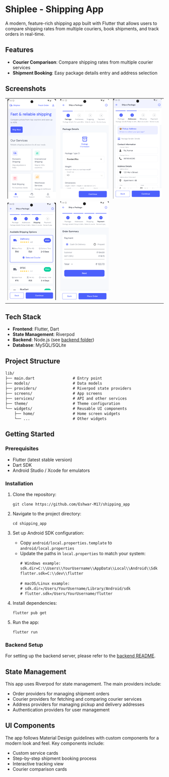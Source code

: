 # Shiplee - Shipping App

A modern, feature-rich shipping app built with Flutter that allows users to compare shipping rates from multiple couriers, book shipments, and track orders in real-time.

## Features

- **Courier Comparison**: Compare shipping rates from multiple courier services
- **Shipment Booking**: Easy package details entry and address selection


## Screenshots

<table>
  <tr>
    <td><img src="screenshots/home_screen.png" width="200"></td>
    <td><img src="screenshots/package_detail_screen.png" width="200"></td>
    <td><img src="screenshots/adress_screen.png" width="200"></td>
  </tr>
  <tr>
    <td><img src="screenshots/shipping_option_screen.png" width="200"></td>
    <td><img src="screenshots/payment_screen.png" width="200"></td>
  </tr>
</table>

## Tech Stack

- **Frontend**: Flutter, Dart
- **State Management**: Riverpod
- **Backend**: Node.js (see [backend folder](./backend))
- **Database**: MySQL/SQLite

## Project Structure

```
lib/
├── main.dart                 # Entry point
├── models/                   # Data models
├── providers/                # Riverpod state providers
├── screens/                  # App screens
├── services/                 # API and other services
├── theme/                    # Theme configuration
└── widgets/                  # Reusable UI components
    ├── home/                 # Home screen widgets
    └── ...                   # Other widgets
```

## Getting Started

### Prerequisites

- Flutter (latest stable version)
- Dart SDK
- Android Studio / Xcode for emulators

### Installation

1. Clone the repository:
   ```
   git clone https://github.com/Eshwar-M17/shipping_app
   ```

2. Navigate to the project directory:
   ```
   cd shipping_app
   ```

3. Set up Android SDK configuration:
   - Copy `android/local.properties.template` to `android/local.properties`
   - Update the paths in `local.properties` to match your system:
     ```properties
     # Windows example:
     sdk.dir=C:\\Users\\YourUsername\\AppData\\Local\\Android\\Sdk
     flutter.sdk=C:\\dev\\flutter

     # macOS/Linux example:
     # sdk.dir=/Users/YourUsername/Library/Android/sdk
     # flutter.sdk=/Users/YourUsername/flutter
     ```

4. Install dependencies:
   ```
   flutter pub get
   ```

5. Run the app:
   ```
   flutter run
   ```

### Backend Setup

For setting up the backend server, please refer to the [backend README](./backend/README.md).

## State Management

This app uses Riverpod for state management. The main providers include:

- Order providers for managing shipment orders
- Courier providers for fetching and comparing courier services
- Address providers for managing pickup and delivery addresses
- Authentication providers for user management

## UI Components

The app follows Material Design guidelines with custom components for a modern look and feel. Key components include:

- Custom service cards
- Step-by-step shipment booking process
- Interactive tracking view
- Courier comparison cards


